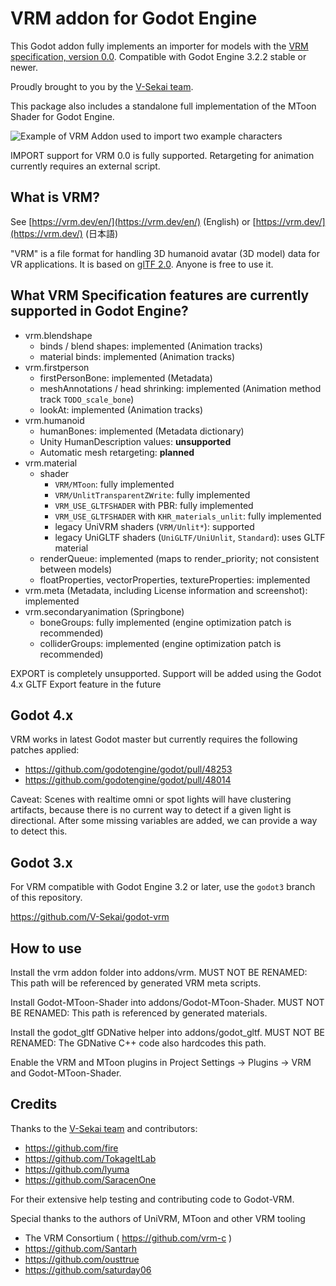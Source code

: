 # VRM addon for Godot Engine

This Godot addon fully implements an importer for models with the [VRM specification, version 0.0](https://github.com/vrm-c/vrm-specification/tree/master/specification/0.0).
Compatible with Godot Engine 3.2.2 stable or newer.

Proudly brought to you by the [V-Sekai team](https://v-sekai.org/about).

This package also includes a standalone full implementation of the MToon Shader for Godot Engine.

![Example of VRM Addon used to import two example characters](vrm_samples/vrm_sample_screenshot.png)

IMPORT support for VRM 0.0 is fully supported. Retargeting for animation currently requires an external script.

## What is VRM?

See [https://vrm.dev/en/](https://vrm.dev/en/) (English) or [https://vrm.dev/](https://vrm.dev/) (日本語)

"VRM" is a file format for handling 3D humanoid avatar (3D model) data for VR applications.
It is based on [glTF 2.0](https://www.khronos.org/gltf/). Anyone is free to use it.

## What VRM Specification features are currently supported in Godot Engine?

* vrm.blendshape
  * binds / blend shapes: implemented (Animation tracks)
  * material binds: implemented (Animation tracks)
* vrm.firstperson
  * firstPersonBone: implemented (Metadata)
  * meshAnnotations / head shrinking: implemented (Animation method track `TODO_scale_bone`)
  * lookAt: implemented (Animation tracks)
* vrm.humanoid
  * humanBones: implemented (Metadata dictionary)
  * Unity HumanDescription values: **unsupported**
  * Automatic mesh retargeting: **planned**
* vrm.material
  * shader
    * `VRM/MToon`: fully implemented
    * `VRM/UnlitTransparentZWrite`: fully implemented
    * `VRM_USE_GLTFSHADER` with PBR: fully implemented
    * `VRM_USE_GLTFSHADER` with `KHR_materials_unlit`: fully implemented
    * legacy UniVRM shaders (`VRM/Unlit*`): supported
    * legacy UniGLTF shaders (`UniGLTF/UniUnlit`, `Standard`): uses GLTF material
  * renderQueue: implemented (maps to render_priority; not consistent between models)
  * floatProperties, vectorProperties, textureProperties: implemented
* vrm.meta (Metadata, including License information and screenshot): implemented
* vrm.secondaryanimation (Springbone)
  * boneGroups: fully implemented (engine optimization patch is recommended)
  * colliderGroups: implemented (engine optimization patch is recommended)

EXPORT is completely unsupported. Support will be added using the Godot 4.x GLTF Export feature in the future

## Godot 4.x

VRM works in latest Godot master but currently requires the following patches applied:

* https://github.com/godotengine/godot/pull/48253
* https://github.com/godotengine/godot/pull/48014

Caveat: Scenes with realtime omni or spot lights will have clustering artifacts, because there is no current way to detect if a given light is directional. After some missing variables are added, we can provide a way to detect this.

## Godot 3.x

For VRM compatible with Godot Engine 3.2 or later, use the `godot3` branch of this repository.

https://github.com/V-Sekai/godot-vrm

## How to use

Install the vrm addon folder into addons/vrm. MUST NOT BE RENAMED: This path will be referenced by generated VRM meta scripts.

Install Godot-MToon-Shader into addons/Godot-MToon-Shader. MUST NOT BE RENAMED: This path is referenced by generated materials.

Install the godot_gltf GDNative helper into addons/godot_gltf. MUST NOT BE RENAMED: The GDNative C++ code also hardcodes this path.

Enable the VRM and MToon plugins in Project Settings -> Plugins -> VRM and Godot-MToon-Shader.

## Credits

Thanks to the [V-Sekai team](https://v-sekai.org/about) and contributors:

- https://github.com/fire
- https://github.com/TokageItLab
- https://github.com/lyuma
- https://github.com/SaracenOne

For their extensive help testing and contributing code to Godot-VRM.

Special thanks to the authors of UniVRM, MToon and other VRM tooling

- The VRM Consortium ( https://github.com/vrm-c )
- https://github.com/Santarh
- https://github.com/ousttrue
- https://github.com/saturday06
